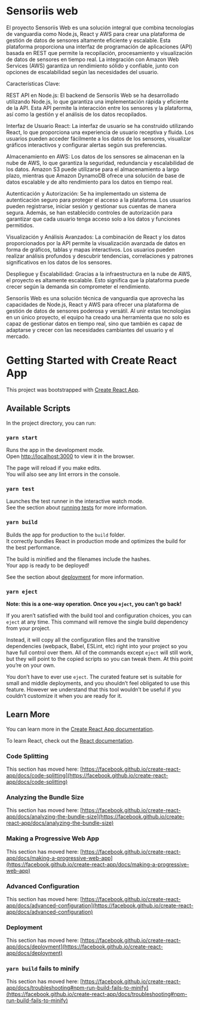 # Sensoriis web 

El proyecto Sensoriis Web es una solución integral que combina tecnologías de vanguardia como Node.js, React y AWS para crear una plataforma de gestión de datos de sensores altamente eficiente y escalable. Esta plataforma proporciona una interfaz de programación de aplicaciones (API) basada en REST que permite la recopilación, procesamiento y visualización de datos de sensores en tiempo real. La integración con Amazon Web Services (AWS) garantiza un rendimiento sólido y confiable, junto con opciones de escalabilidad según las necesidades del usuario.

Características Clave:

REST API en Node.js: El backend de Sensoriis Web se ha desarrollado utilizando Node.js, lo que garantiza una implementación rápida y eficiente de la API. Esta API permite la interacción entre los sensores y la plataforma, así como la gestión y el análisis de los datos recopilados.

Interfaz de Usuario React: La interfaz de usuario se ha construido utilizando React, lo que proporciona una experiencia de usuario receptiva y fluida. Los usuarios pueden acceder fácilmente a los datos de los sensores, visualizar gráficos interactivos y configurar alertas según sus preferencias.

Almacenamiento en AWS: Los datos de los sensores se almacenan en la nube de AWS, lo que garantiza la seguridad, redundancia y escalabilidad de los datos. Amazon S3 puede utilizarse para el almacenamiento a largo plazo, mientras que Amazon DynamoDB ofrece una solución de base de datos escalable y de alto rendimiento para los datos en tiempo real.

Autenticación y Autorización: Se ha implementado un sistema de autenticación seguro para proteger el acceso a la plataforma. Los usuarios pueden registrarse, iniciar sesión y gestionar sus cuentas de manera segura. Además, se han establecido controles de autorización para garantizar que cada usuario tenga acceso solo a los datos y funciones permitidos.

Visualización y Análisis Avanzados: La combinación de React y los datos proporcionados por la API permite la visualización avanzada de datos en forma de gráficos, tablas y mapas interactivos. Los usuarios pueden realizar análisis profundos y descubrir tendencias, correlaciones y patrones significativos en los datos de los sensores.

Despliegue y Escalabilidad: Gracias a la infraestructura en la nube de AWS, el proyecto es altamente escalable. Esto significa que la plataforma puede crecer según la demanda sin comprometer el rendimiento.

Sensoriis Web es una solución técnica de vanguardia que aprovecha las capacidades de Node.js, React y AWS para ofrecer una plataforma de gestión de datos de sensores poderosa y versátil. Al unir estas tecnologías en un único proyecto, el equipo ha creado una herramienta que no solo es capaz de gestionar datos en tiempo real, sino que también es capaz de adaptarse y crecer con las necesidades cambiantes del usuario y el mercado.

# Getting Started with Create React App

This project was bootstrapped with [Create React App](https://github.com/facebook/create-react-app).

## Available Scripts

In the project directory, you can run:

### `yarn start`

Runs the app in the development mode.\
Open [http://localhost:3000](http://localhost:3000) to view it in the browser.

The page will reload if you make edits.\
You will also see any lint errors in the console.

### `yarn test`

Launches the test runner in the interactive watch mode.\
See the section about [running tests](https://facebook.github.io/create-react-app/docs/running-tests) for more information.

### `yarn build`

Builds the app for production to the `build` folder.\
It correctly bundles React in production mode and optimizes the build for the best performance.

The build is minified and the filenames include the hashes.\
Your app is ready to be deployed!

See the section about [deployment](https://facebook.github.io/create-react-app/docs/deployment) for more information.

### `yarn eject`

**Note: this is a one-way operation. Once you `eject`, you can’t go back!**

If you aren’t satisfied with the build tool and configuration choices, you can `eject` at any time. This command will remove the single build dependency from your project.

Instead, it will copy all the configuration files and the transitive dependencies (webpack, Babel, ESLint, etc) right into your project so you have full control over them. All of the commands except `eject` will still work, but they will point to the copied scripts so you can tweak them. At this point you’re on your own.

You don’t have to ever use `eject`. The curated feature set is suitable for small and middle deployments, and you shouldn’t feel obligated to use this feature. However we understand that this tool wouldn’t be useful if you couldn’t customize it when you are ready for it.

## Learn More

You can learn more in the [Create React App documentation](https://facebook.github.io/create-react-app/docs/getting-started).

To learn React, check out the [React documentation](https://reactjs.org/).

### Code Splitting

This section has moved here: [https://facebook.github.io/create-react-app/docs/code-splitting](https://facebook.github.io/create-react-app/docs/code-splitting)

### Analyzing the Bundle Size

This section has moved here: [https://facebook.github.io/create-react-app/docs/analyzing-the-bundle-size](https://facebook.github.io/create-react-app/docs/analyzing-the-bundle-size)

### Making a Progressive Web App

This section has moved here: [https://facebook.github.io/create-react-app/docs/making-a-progressive-web-app](https://facebook.github.io/create-react-app/docs/making-a-progressive-web-app)

### Advanced Configuration

This section has moved here: [https://facebook.github.io/create-react-app/docs/advanced-configuration](https://facebook.github.io/create-react-app/docs/advanced-configuration)

### Deployment

This section has moved here: [https://facebook.github.io/create-react-app/docs/deployment](https://facebook.github.io/create-react-app/docs/deployment)

### `yarn build` fails to minify

This section has moved here: [https://facebook.github.io/create-react-app/docs/troubleshooting#npm-run-build-fails-to-minify](https://facebook.github.io/create-react-app/docs/troubleshooting#npm-run-build-fails-to-minify)
